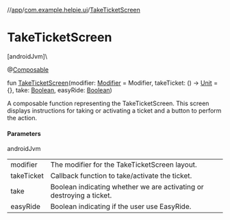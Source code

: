 //[app](../../index.md)/[com.example.helpie.ui](index.md)/[TakeTicketScreen](-take-ticket-screen.md)

# TakeTicketScreen

[androidJvm]\

@[Composable](https://developer.android.com/reference/kotlin/androidx/compose/runtime/Composable.html)

fun [TakeTicketScreen](-take-ticket-screen.md)(modifier: [Modifier](https://developer.android.com/reference/kotlin/androidx/compose/ui/Modifier.html) = Modifier, takeTicket: () -&gt; [Unit](https://kotlinlang.org/api/latest/jvm/stdlib/kotlin/-unit/index.html) = {}, take: [Boolean](https://kotlinlang.org/api/latest/jvm/stdlib/kotlin/-boolean/index.html), easyRide: [Boolean](https://kotlinlang.org/api/latest/jvm/stdlib/kotlin/-boolean/index.html))

A composable function representing the TakeTicketScreen. This screen displays instructions for taking or activating a ticket and a button to perform the action.

#### Parameters

androidJvm

| | |
|---|---|
| modifier | The modifier for the TakeTicketScreen layout. |
| takeTicket | Callback function to take/activate the ticket. |
| take | Boolean indicating whether we are activating or destroying a ticket. |
| easyRide | Boolean indicating if the user use EasyRide. |

